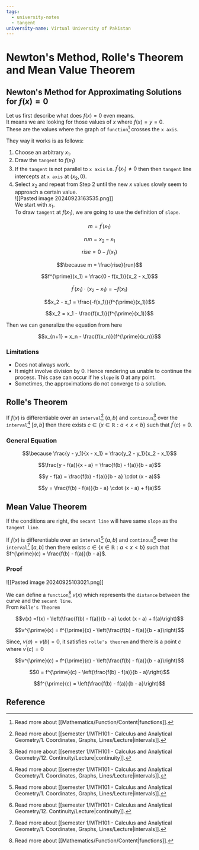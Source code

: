```yaml
---
tags:
  - university-notes
  - tangent
university-name: Virtual University of Pakistan
---
```


# Newton's Method, Rolle's Theorem and Mean Value Theorem
## Newton's Method for Approximating Solutions for $f(x) = 0$
Let us first describe what does $f(x) = 0$ even means.  
It means we are looking for those values of $x$ where $f(x) = y = 0$.  
These are the values where the graph of `function`[^1] crosses the `x axis`.

They way it works is as follows:

1. Choose an arbitrary $x_1$.
2. Draw the `tangent` to $f(x_1)$
3. If the `tangent` is not parallel to `x axis` i.e. $f^{\prime}(x_1) \ne 0$ then then `tangent` line intercepts at `x axis` at $(x_2, 0)$.
4. Select $x_2$ and repeat from Step 2 until the new $x$ values slowly seem to approach a certain value.  
![[Pasted image 20240923163535.png]]  
We start with $x_1$.  
To draw `tangent` at $f(x_1)$, we are going to use the definition of `slope`.  

$$m = f^{\prime}(x_1)$$

$$run = x_2 - x_1$$

$$rise = 0 - f(x_1)$$

$$\because m = \frac{rise}{run}$$

$$f^{\prime}(x_1) = \frac{0 - f(x_1)}{x_2 - x_1}$$

$$f^{\prime}(x_1) \cdot (x_2 - x_1) = -f(x_1)$$

$$x_2 - x_1 = \frac{-f(x_1)}{f^{\prime}(x_1)}$$

$$x_2 = x_1 - \frac{f(x_1)}{f^{\prime}(x_1)}$$

Then we can generalize the equation from here  

$$x_{n+1} = x_n - \frac{f(x_n)}{f^{\prime}(x_n)}$$

### Limitations
- Does not always work.
- It might involve division by $0$. Hence rendering us unable to continue the process. This case can occur if he `slope` is $0$ at any point.
- Sometimes, the approximations do not converge to a solution.

## Rolle's Theorem
If $f(x)$ is differentiable over an `interval`[^2] $(a, b)$ and `continous`[^3] over the `interval`[^2] $[a, b]$ then there exists $c \in \{x \in \mathbb{R}: a < x < b\}$ such that $f^{\prime}(c) = 0$.

### General Equation

$$\because \frac{y - y_1}{x - x_1} = \frac{y_2 - y_1}{x_2 - x_1}$$

$$\frac{y - f(a)}{x - a} = \frac{f(b) - f(a)}{b - a}$$

$$y - f(a) = \frac{f(b) - f(a)}{b - a} \cdot (x - a)$$

$$y = \frac{f(b) - f(a)}{b - a} \cdot (x - a) + f(a)$$

## Mean Value Theorem
If the conditions are right, the `secant line` will have same `slope` as the `tangent line`.

If $f(x)$ is differentiable over an `interval`[^2] $(a, b)$ and `continous`[^3] over the `interval`[^2] $[a, b]$ then there exists $c \in \{x \in \mathbb{R}: a < x < b\}$ such that $f^{\prime}(c) = \frac{f(b) - f(a)}{b - a}$.

### Proof
![[Pasted image 20240925103021.png]]

We can define a `function`[^1] $v(x)$ which represents the `distance` between the curve and the `secant line`.  
From `Rolle's Theorem`  

$$v(x) =f(x) - \left(\frac{f(b) - f(a)}{b - a} \cdot (x - a) + f(a)\right)$$

$$v^{\prime}(x) = f^{\prime}(x) - \left(\frac{f(b) - f(a)}{b - a}\right)$$

Since, $v(a) = v(b) = 0$, it satisfies `rolle's theorem` and there is a point $c$ where $v^{\prime}(c) = 0$

$$v^{\prime}(c) = f^{\prime}(c) - \left(\frac{f(b) - f(a)}{b - a}\right)$$

$$0 = f^{\prime}(c) - \left(\frac{f(b) - f(a)}{b - a}\right)$$

$$f^{\prime}(c) = \left(\frac{f(b) - f(a)}{b - a}\right)$$

## Reference

[^1]: Read more about [[Mathematics/Function/Content|functions]].
[^2]: Read more about [[semester 1/MTH101 - Calculus and Analytical Geometry/1. Coordinates, Graphs, Lines/Lecture|intervals]].
[^3]: Read more about [[semester 1/MTH101 - Calculus and Analytical Geometry/12. Continuity/Lecture|continuity]].

